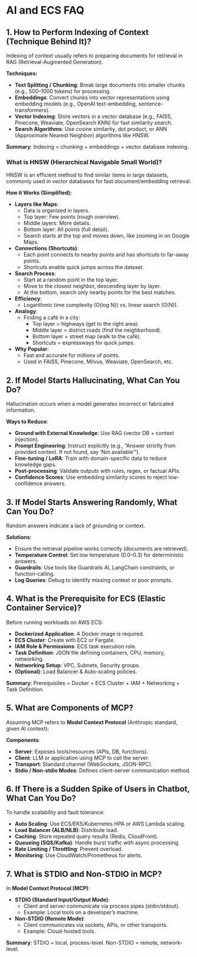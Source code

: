 # AI and ECS FAQ

## 1. How to Perform Indexing of Context (Technique Behind It)?

Indexing of context usually refers to preparing documents for retrieval in RAG (Retrieval-Augmented Generation).

**Techniques:**
- **Text Splitting / Chunking**: Break large documents into smaller chunks (e.g., 500–1000 tokens) for processing.
- **Embeddings**: Convert chunks into vector representations using embedding models (e.g., OpenAI text-embedding, sentence-transformers).
- **Vector Indexing**: Store vectors in a vector database (e.g., FAISS, Pinecone, Weaviate, OpenSearch KNN) for fast similarity search.
- **Search Algorithms**: Use cosine similarity, dot product, or ANN (Approximate Nearest Neighbor) algorithms like HNSW.

**Summary**: Indexing = chunking + embeddings + vector database indexing.

### What is HNSW (Hierarchical Navigable Small World)?

HNSW is an efficient method to find similar items in large datasets, commonly used in vector databases for fast document/embedding retrieval.

**How it Works (Simplified):**
- **Layers like Maps**:
  - Data is organized in layers.
  - Top layer: Few points (rough overview).
  - Middle layers: More details.
  - Bottom layer: All points (full detail).
  - Search starts at the top and moves down, like zooming in on Google Maps.
- **Connections (Shortcuts)**:
  - Each point connects to nearby points and has shortcuts to far-away points.
  - Shortcuts enable quick jumps across the dataset.
- **Search Process**:
  - Start at a random point in the top layer.
  - Move to the closest neighbor, descending layer by layer.
  - At the bottom, search only nearby points for the best matches.
- **Efficiency**:
  - Logarithmic time complexity (O(log N)) vs. linear search (O(N)).
- **Analogy**:
  - Finding a café in a city:
    - Top layer = highways (get to the right area).
    - Middle layer = district roads (find the neighborhood).
    - Bottom layer = street map (walk to the café).
    - Shortcuts = expressways for quick jumps.
- **Why Popular**:
  - Fast and accurate for millions of points.
  - Used in FAISS, Pinecone, Milvus, Weaviate, OpenSearch, etc.

## 2. If Model Starts Hallucinating, What Can You Do?

Hallucination occurs when a model generates incorrect or fabricated information.

**Ways to Reduce**:
- **Ground with External Knowledge**: Use RAG (vector DB + context injection).
- **Prompt Engineering**: Instruct explicitly (e.g., “Answer strictly from provided context. If not found, say ‘Not available’”).
- **Fine-tuning / LoRA**: Train with domain-specific data to reduce knowledge gaps.
- **Post-processing**: Validate outputs with rules, regex, or factual APIs.
- **Confidence Scores**: Use embedding similarity scores to reject low-confidence answers.

## 3. If Model Starts Answering Randomly, What Can You Do?

Random answers indicate a lack of grounding or context.

**Solutions**:
- Ensure the retrieval pipeline works correctly (documents are retrieved).
- **Temperature Control**: Set low temperature (0.0–0.3) for deterministic answers.
- **Guardrails**: Use tools like Guardrails AI, LangChain constraints, or function-calling.
- **Log Queries**: Debug to identify missing context or poor prompts.

## 4. What is the Prerequisite for ECS (Elastic Container Service)?

Before running workloads on AWS ECS:

- **Dockerized Application**: A Docker image is required.
- **ECS Cluster**: Create with EC2 or Fargate.
- **IAM Role & Permissions**: ECS task execution role.
- **Task Definition**: JSON file defining containers, CPU, memory, networking.
- **Networking Setup**: VPC, Subnets, Security groups.
- **(Optional)**: Load Balancer & Auto-scaling policies.

**Summary**: Prerequisites = Docker + ECS Cluster + IAM + Networking + Task Definition.

## 5. What are Components of MCP?

Assuming MCP refers to **Model Context Protocol** (Anthropic standard, given AI context):

**Components**:
- **Server**: Exposes tools/resources (APIs, DB, functions).
- **Client**: LLM or application using MCP to call the server.
- **Transport**: Standard channel (WebSockets, JSON-RPC).
- **Stdio / Non-stdio Modes**: Defines client-server communication method.

## 6. If There is a Sudden Spike of Users in Chatbot, What Can You Do?

To handle scalability and fault tolerance:

- **Auto Scaling**: Use ECS/EKS/Kubernetes HPA or AWS Lambda scaling.
- **Load Balancer (ALB/NLB)**: Distribute load.
- **Caching**: Store repeated query results (Redis, CloudFront).
- **Queueing (SQS/Kafka)**: Handle burst traffic with async processing.
- **Rate Limiting / Throttling**: Prevent overload.
- **Monitoring**: Use CloudWatch/Prometheus for alerts.

## 7. What is STDIO and Non-STDIO in MCP?

In **Model Context Protocol (MCP)**:

- **STDIO (Standard Input/Output Mode)**:
  - Client and server communicate via process pipes (stdin/stdout).
  - Example: Local tools on a developer’s machine.
- **Non-STDIO (Remote Mode)**:
  - Client communicates via sockets, APIs, or other transports.
  - Example: Cloud-hosted tools.

**Summary**: STDIO = local, process-level. Non-STDIO = remote, network-level.